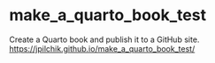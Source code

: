 # make_a_quarto_book_test
Create a Quarto book and publish it to a GitHub site.
https://jpilchik.github.io/make_a_quarto_book_test/
